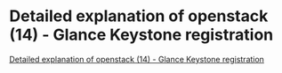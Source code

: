 # Detailed explanation of openstack (14) - Glance Keystone registration
[Detailed explanation of openstack (14) - Glance Keystone registration](https://aiwithcloud.com/2022/09/19/detailed_explanation_of_openstack_14___glance_keystone_registration/)